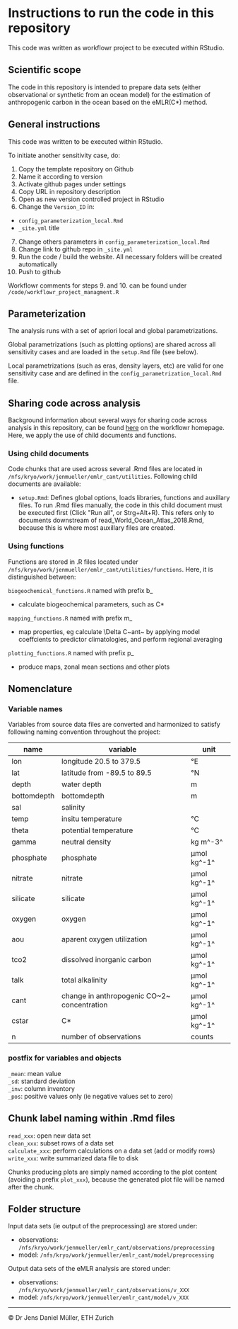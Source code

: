 # Instructions to run the code in this repository

This code was written as workflowr project to be executed within RStudio.

## Scientific scope

The code in this repository is intended to prepare data sets (either observational or synthetic from an ocean model) for the estimation of anthropogenic carbon in the ocean based on the eMLR(C*) method.

## General instructions

This code was written to be executed within RStudio.

To initiate another sensitivity case, do:

1. Copy the template repository on Github
2. Name it according to version
3. Activate github pages under settings
4. Copy URL in repository description
5. Open as new version controlled project in RStudio
6. Change the `Version_ID` in:  
  - `config_parameterization_local.Rmd`  
  - `_site.yml` title  
7. Change others parameters in `config_parameterization_local.Rmd`
8. Change link to github repo in `_site.yml`
9. Run the code / build the website. All necessary folders will be created automatically
10. Push to github

Workflowr comments for steps 9. and 10. can be found under `/code/workflowr_project_managment.R`


## Parameterization

The analysis runs with a set of apriori local and global parametrizations.

Global parametrizations (such as plotting options) are shared across all sensitivity cases and are loaded in the `setup.Rmd` file (see below).

Local parametrizations (such as eras, density layers, etc) are valid for one sensitivity case and are defined in the `config_parametrization_local.Rmd` file.


## Sharing code across analysis

Background information about several ways for sharing code across analysis in this repository, can be found [here](https://jdblischak.github.io/workflowr/articles/wflow-07-common-code.html) on the workflowr homepage. Here, we apply the use of child documents and functions.

### Using child documents

Code chunks that are used across several .Rmd files are located in `/nfs/kryo/work/jenmueller/emlr_cant/utilities`. Following child documents are available:

- `setup.Rmd`: Defines global options, loads libraries, functions and auxillary files. To run .Rmd files manually, the code in this child document must be executed first (Click "Run all", or Strg+Alt+R). This refers only to documents downstream of read_World_Ocean_Atlas_2018.Rmd, because this is where most auxillary files are created.

### Using functions

Functions are stored in .R files located under `/nfs/kryo/work/jenmueller/emlr_cant/utilities/functions`. Here, it is distinguished between:

`biogeochemical_functions.R` named with prefix b_  

- calculate biogeochemical parameters, such as C*

`mapping_functions.R` named with prefix m_  

- map properties, eg calculate \Delta C~ant~ by applying model coeffcients to predictor climatologies, and perform regional averaging

`plotting_functions.R` named with prefix p_  

- produce maps, zonal mean sections and other plots



## Nomenclature

### Variable names

Variables from source data files are converted and harmonized to satisfy following naming convention throughout the project:

| name | variable | unit |
|---|---|---|
| lon | longitude 20.5 to 379.5 | &deg;E |
| lat | latitude from -89.5 to 89.5 | &deg;N |
| depth | water depth | m |
| bottomdepth | bottomdepth | m |
| sal | salinity | |
| temp | insitu temperature | &deg;C |
| theta | potential temperature | &deg;C |
| gamma | neutral density | kg m^-3^ |
| phosphate | phosphate | &mu;mol kg^-1^ |
| nitrate | nitrate | &mu;mol kg^-1^ |
| silicate | silicate | &mu;mol kg^-1^ |
| oxygen | oxygen | &mu;mol kg^-1^ |
| aou | aparent oxygen utilization | &mu;mol kg^-1^ |
| tco2 | dissolved inorganic carbon | &mu;mol kg^-1^ |
| talk | total alkalinity | &mu;mol kg^-1^ |
| cant | change in anthropogenic CO~2~ concentration | &mu;mol kg^-1^ |
| cstar | C* | &mu;mol kg^-1^ |
| n | number of observations | counts |

### postfix for variables and objects

`_mean`: mean value  
`_sd`: standard deviation  
`_inv`: column inventory  
`_pos`: positive values only (ie negative values set to zero)


## Chunk label naming within .Rmd files

`read_xxx`: open new data set  
`clean_xxx`: subset rows of a data set  
`calculate_xxx`: perform calculations on a data set (add or modify rows)  
`write_xxx`: write summarized data file to disk  

Chunks producing plots are simply named according to the plot content (avoiding a prefix `plot_xxx`), because the generated plot file will be named after the chunk.

## Folder structure

Input data sets (ie output of the preprocessing) are stored under:

- observations: `/nfs/kryo/work/jenmueller/emlr_cant/observations/preprocessing`
- model: `/nfs/kryo/work/jenmueller/emlr_cant/model/preprocessing`

Output data sets of the eMLR analysis are stored under:

- observations: `/nfs/kryo/work/jenmueller/emlr_cant/observations/v_XXX`
- model: `/nfs/kryo/work/jenmueller/emlr_cant/model/v_XXX`

***
&copy; Dr Jens Daniel Müller, ETH Zurich
